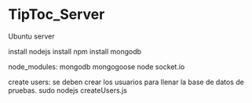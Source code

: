 TipToc_Server
=============

Ubuntu server

install nodejs
install npm
install mongodb

node_modules:
  mongodb
  mongogoose
  node
  socket.io
  
  
create users: se deben crear los usuarios para llenar la base de datos de pruebas.
  sudo nodejs createUsers.js 
